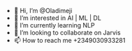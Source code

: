 - 👋 Hi, I’m @Oladimeji
- 👀 I’m interested in AI | ML | DL
- 🌱 I’m currently learning NLP
- 💞️ I’m looking to collaborate on Jarvis
- 📫 How to reach me +2349030933281

<!---
Oladimeji/Oladimeji is a ✨ special ✨ repository because its `README.md` (this file) appears on your GitHub profile.
You can click the Preview link to take a look at your changes.
--->
